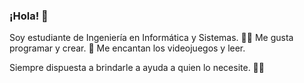 ### ¡Hola! 👋

Soy estudiante de Ingeniería en Informática y Sistemas. 
👩‍💻 Me gusta programar y crear.
👾 Me encantan los videojuegos y leer.

Siempre dispuesta a brindarle a ayuda a quien lo necesite. 🍃😉
